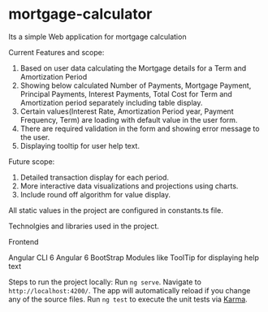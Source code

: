 # mortgage-calculator
Its a simple Web application for mortgage calculation

Current Features and scope:

1. Based on user data calculating the Mortgage details for a Term and Amortization Period
2. Showing below calculated Number of Payments, Mortgage Payment, Principal Payments, Interest Payments, Total Cost for Term and Amortization period separately including table display.
3. Certain values(Interest Rate, Amortization Period year, Payment Frequency, Term) are loading with default value in the user form.
4. There are required validation in the form and showing error message to the user.
5. Displaying tooltip for user help text.

Future scope:

1. Detailed transaction display for each period.
2. More interactive data visualizations and projections using charts.
3. Include round off algorithm for value display.

All static values in the project are configured in constants.ts file.

Technolgies and libraries used in the project.

Frontend

Angular CLI 6
Angular 6
BootStrap 
Modules like ToolTip for displaying help text

Steps to run the project locally:
Run `ng serve`. Navigate to `http://localhost:4200/`. The app will automatically reload if you change any of the source files.
Run `ng test` to execute the unit tests via [Karma](https://karma-runner.github.io).
